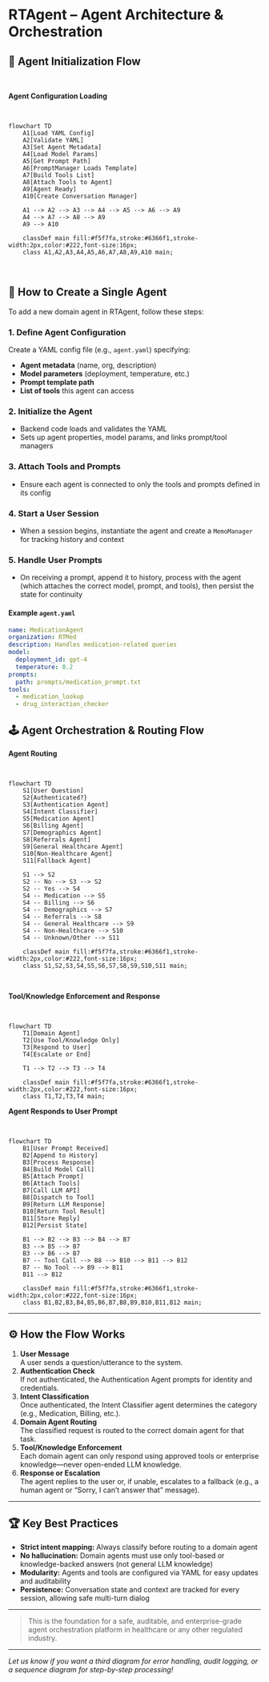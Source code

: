 # RTAgent – Agent Architecture & Orchestration

## 🧭 Agent Initialization Flow

<br>

**Agent Configuration Loading**

<br>

```mermaid
flowchart TD
    A1[Load YAML Config]
    A2[Validate YAML]
    A3[Set Agent Metadata]
    A4[Load Model Params]
    A5[Get Prompt Path]
    A6[PromptManager Loads Template]
    A7[Build Tools List]
    A8[Attach Tools to Agent]
    A9[Agent Ready]
    A10[Create Conversation Manager]

    A1 --> A2 --> A3 --> A4 --> A5 --> A6 --> A9
    A4 --> A7 --> A8 --> A9
    A9 --> A10

    classDef main fill:#f5f7fa,stroke:#6366f1,stroke-width:2px,color:#222,font-size:16px;
    class A1,A2,A3,A4,A5,A6,A7,A8,A9,A10 main;
```

<br>

## 🚀 How to Create a Single Agent

To add a new domain agent in RTAgent, follow these steps:

### 1. Define Agent Configuration
Create a YAML config file (e.g., `agent.yaml`) specifying:
- **Agent metadata** (name, org, description)
- **Model parameters** (deployment, temperature, etc.)
- **Prompt template path**
- **List of tools** this agent can access

### 2. Initialize the Agent
- Backend code loads and validates the YAML
- Sets up agent properties, model params, and links prompt/tool managers

### 3. Attach Tools and Prompts
- Ensure each agent is connected to only the tools and prompts defined in its config

### 4. Start a User Session
- When a session begins, instantiate the agent and create a `MemoManager` for tracking history and context

### 5. Handle User Prompts
- On receiving a prompt, append it to history, process with the agent (which attaches the correct model, prompt, and tools), then persist the state for continuity

#### Example `agent.yaml`
```yaml
name: MedicationAgent
organization: RTMed
description: Handles medication-related queries
model:
  deployment_id: gpt-4
  temperature: 0.2
prompts:
  path: prompts/medication_prompt.txt
tools:
  - medication_lookup
  - drug_interaction_checker
```

## 🕹️ Agent Orchestration & Routing Flow

**Agent Routing**

<br>

```mermaid
flowchart TD
    S1[User Question]
    S2{Authenticated?}
    S3[Authentication Agent]
    S4[Intent Classifier]
    S5[Medication Agent]
    S6[Billing Agent]
    S7[Demographics Agent]
    S8[Referrals Agent]
    S9[General Healthcare Agent]
    S10[Non-Healthcare Agent]
    S11[Fallback Agent]

    S1 --> S2
    S2 -- No --> S3 --> S2
    S2 -- Yes --> S4
    S4 -- Medication --> S5
    S4 -- Billing --> S6
    S4 -- Demographics --> S7
    S4 -- Referrals --> S8
    S4 -- General Healthcare --> S9
    S4 -- Non-Healthcare --> S10
    S4 -- Unknown/Other --> S11

    classDef main fill:#f5f7fa,stroke:#6366f1,stroke-width:2px,color:#222,font-size:16px;
    class S1,S2,S3,S4,S5,S6,S7,S8,S9,S10,S11 main;
```
<br>

**Tool/Knowledge Enforcement and Response**

<br>

```mermaid
flowchart TD
    T1[Domain Agent]
    T2[Use Tool/Knowledge Only]
    T3[Respond to User]
    T4[Escalate or End]

    T1 --> T2 --> T3 --> T4

    classDef main fill:#f5f7fa,stroke:#6366f1,stroke-width:2px,color:#222,font-size:16px;
    class T1,T2,T3,T4 main;
```

**Agent Responds to User Prompt**

<br>

```mermaid
flowchart TD
    B1[User Prompt Received]
    B2[Append to History]
    B3[Process Response]
    B4[Build Model Call]
    B5[Attach Prompt]
    B6[Attach Tools]
    B7[Call LLM API]
    B8[Dispatch to Tool]
    B9[Return LLM Response]
    B10[Return Tool Result]
    B11[Store Reply]
    B12[Persist State]

    B1 --> B2 --> B3 --> B4 --> B7
    B3 --> B5 --> B7
    B3 --> B6 --> B7
    B7 -- Tool Call --> B8 --> B10 --> B11 --> B12
    B7 -- No Tool --> B9 --> B11
    B11 --> B12

    classDef main fill:#f5f7fa,stroke:#6366f1,stroke-width:2px,color:#222,font-size:16px;
    class B1,B2,B3,B4,B5,B6,B7,B8,B9,B10,B11,B12 main;
```


---

## ⚙️ How the Flow Works

1. **User Message**  
   A user sends a question/utterance to the system.
2. **Authentication Check**  
   If not authenticated, the Authentication Agent prompts for identity and credentials.
3. **Intent Classification**  
   Once authenticated, the Intent Classifier agent determines the category (e.g., Medication, Billing, etc.).
4. **Domain Agent Routing**  
   The classified request is routed to the correct domain agent for that task.
5. **Tool/Knowledge Enforcement**  
   Each domain agent can only respond using approved tools or enterprise knowledge—never open-ended LLM knowledge.
6. **Response or Escalation**  
   The agent replies to the user or, if unable, escalates to a fallback (e.g., a human agent or “Sorry, I can’t answer that” message).

---

## 🏆 Key Best Practices

- **Strict intent mapping:** Always classify before routing to a domain agent
- **No hallucination:** Domain agents must use only tool-based or knowledge-backed answers (not general LLM knowledge)
- **Modularity:** Agents and tools are configured via YAML for easy updates and auditability
- **Persistence:** Conversation state and context are tracked for every session, allowing safe multi-turn dialog

---

> This is the foundation for a safe, auditable, and enterprise-grade agent orchestration platform in healthcare or any other regulated industry.

---

*Let us know if you want a third diagram for error handling, audit logging, or a sequence diagram for step-by-step processing!*